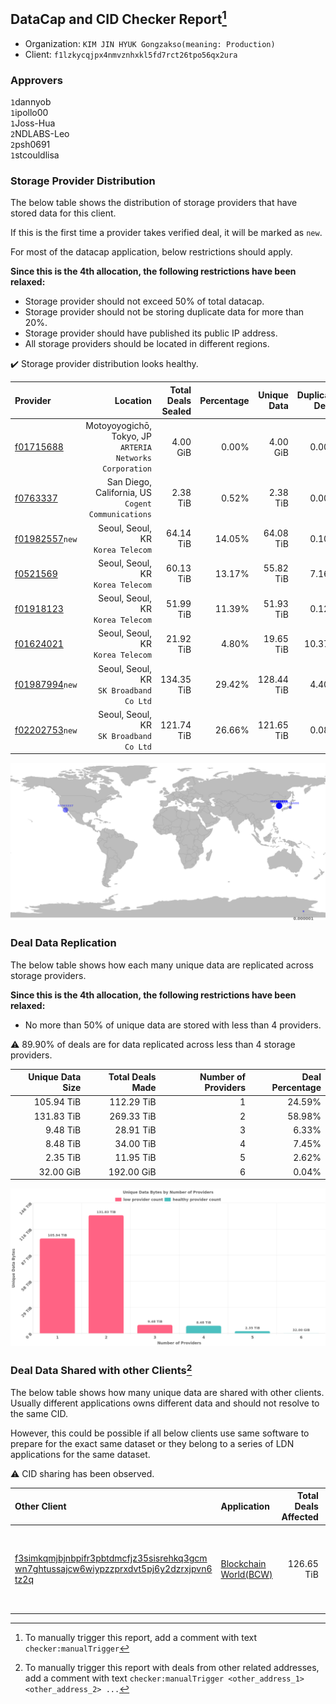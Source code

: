 ## DataCap and CID Checker Report[^1]
 - Organization: `KIM JIN HYUK Gongzakso(meaning: Production)`
 - Client: `f1lzkycqjpx4nmvznhxkl5fd7rct26tpo56qx2ura`
### Approvers
`1`dannyob<br/>`1`ipollo00<br/>`1`Joss-Hua<br/>`2`NDLABS-Leo<br/>`2`psh0691<br/>`1`stcouldlisa

### Storage Provider Distribution
The below table shows the distribution of storage providers that have stored data for this client.

If this is the first time a provider takes verified deal, it will be marked as `new`.

For most of the datacap application, below restrictions should apply.

**Since this is the 4th allocation, the following restrictions have been relaxed:**
 - Storage provider should not exceed 50% of total datacap.
 - Storage provider should not be storing duplicate data for more than 20%.
 - Storage provider should have published its public IP address.
 - All storage providers should be located in different regions.

✔️ Storage provider distribution looks healthy.

| Provider                                                    |                                                    Location | Total Deals Sealed | Percentage | Unique Data | Duplicate Deals |
| :---------------------------------------------------------- | ----------------------------------------------------------: | -----------------: | ---------: | ----------: | --------------: |
| [f01715688](https://filfox.info/en/address/f01715688)       | Motoyoyogichō, Tokyo, JP<br/>`ARTERIA Networks Corporation` |           4.00 GiB |      0.00% |    4.00 GiB |           0.00% |
| [f0763337](https://filfox.info/en/address/f0763337)         |       San Diego, California, US<br/>`Cogent Communications` |           2.38 TiB |      0.52% |    2.38 TiB |           0.00% |
| [f01982557](https://filfox.info/en/address/f01982557)`new`  |                        Seoul, Seoul, KR<br/>`Korea Telecom` |          64.14 TiB |     14.05% |   64.08 TiB |           0.10% |
| [f0521569](https://filfox.info/en/address/f0521569)         |                        Seoul, Seoul, KR<br/>`Korea Telecom` |          60.13 TiB |     13.17% |   55.82 TiB |           7.16% |
| [f01918123](https://filfox.info/en/address/f01918123)       |                        Seoul, Seoul, KR<br/>`Korea Telecom` |          51.99 TiB |     11.39% |   51.93 TiB |           0.12% |
| [f01624021](https://filfox.info/en/address/f01624021)       |                        Seoul, Seoul, KR<br/>`Korea Telecom` |          21.92 TiB |      4.80% |   19.65 TiB |          10.37% |
| [f01987994](https://filfox.info/en/address/f01987994)`new`  |                  Seoul, Seoul, KR<br/>`SK Broadband Co Ltd` |         134.35 TiB |     29.42% |  128.44 TiB |           4.40% |
| [f02202753](https://filfox.info/en/address/f02202753)`new`  |                  Seoul, Seoul, KR<br/>`SK Broadband Co Ltd` |         121.74 TiB |     26.66% |  121.65 TiB |           0.08% |

<img src="https://raw.githubusercontent.com/data-preservation-programs/filplus-checker-assets/main/filecoin-project/filecoin-plus-large-datasets/issues/1038/1690208541273.png"/>

### Deal Data Replication
The below table shows how each many unique data are replicated across storage providers.


**Since this is the 4th allocation, the following restrictions have been relaxed:**
- No more than 50% of unique data are stored with less than 4 providers.

⚠️ 89.90% of deals are for data replicated across less than 4 storage providers.

| Unique Data Size | Total Deals Made | Number of Providers | Deal Percentage |
| ---------------: | ---------------: | ------------------: | --------------: |
|       105.94 TiB |       112.29 TiB |                   1 |          24.59% |
|       131.83 TiB |       269.33 TiB |                   2 |          58.98% |
|         9.48 TiB |        28.91 TiB |                   3 |           6.33% |
|         8.48 TiB |        34.00 TiB |                   4 |           7.45% |
|         2.35 TiB |        11.95 TiB |                   5 |           2.62% |
|        32.00 GiB |       192.00 GiB |                   6 |           0.04% |

<img src="https://raw.githubusercontent.com/data-preservation-programs/filplus-checker-assets/main/filecoin-project/filecoin-plus-large-datasets/issues/1038/1690208542167.png"/>

### Deal Data Shared with other Clients[^3]
The below table shows how many unique data are shared with other clients.
Usually different applications owns different data and should not resolve to the same CID.

However, this could be possible if all below clients use same software to prepare for the exact same dataset or they belong to a series of LDN applications for the same dataset.

⚠️ CID sharing has been observed.

| Other Client                                                                                                                                                                                                              | Application                                                                                            | Total Deals Affected | Unique CIDs | Approvers                                                                                         |
| :------------------------------------------------------------------------------------------------------------------------------------------------------------------------------------------------------------------------ | :----------------------------------------------------------------------------------------------------- | -------------------: | ----------: | :------------------------------------------------------------------------------------------------ |
| [f3simkqmjbjnbpifr3pbtdmcfjz35sisrehkq3gcm<br/>wn7ghtussajcw6wiypzzprxdvt5pj6y2dzrxjpvn6<br/>tz2q](https://filfox.info/en/address/f3simkqmjbjnbpifr3pbtdmcfjz35sisrehkq3gcmwn7ghtussajcw6wiypzzprxdvt5pj6y2dzrxjpvn6tz2q) | [Blockchain World\(BCW\)](https://github.com/filecoin-project/filecoin-plus-large-datasets/issues/166) |           126.65 TiB |       1,994 | `1`Alex11801<br/>`1`liyunzhi-666<br/>`1`MegTei<br/>`1`NDLABS-Leo<br/>`2`Reiers<br/>`1`stcouldlisa |

[^1]: To manually trigger this report, add a comment with text `checker:manualTrigger`

[^2]: Deals from those addresses are combined into this report as they are specified with `checker:manualTrigger`

[^3]: To manually trigger this report with deals from other related addresses, add a comment with text `checker:manualTrigger <other_address_1> <other_address_2> ...`

